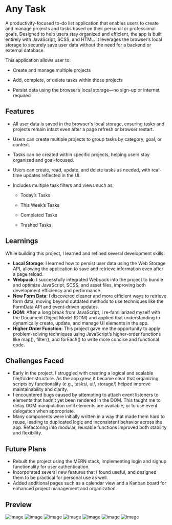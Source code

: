 

# Any Task

A productivity-focused to-do list application that enables users to create and manage projects and tasks based on their personal or professional goals. Designed to help users stay organized and efficient, the app is built entirely with JavaScript, SCSS, and HTML. It leverages the browser’s local storage to securely save user data without the need for a backend or external database.

This application allows user to:
* Create and manage multiple projects

* Add, complete, or delete tasks within those projects

* Persist data using the browser’s local storage—no sign-up or internet required





## Features
* All user data is saved in the browser's local storage, ensuring tasks and projects remain intact even after a page refresh or browser restart.
* Users can create multiple projects to group tasks by category, goal, or context.
* Tasks can be created within specific projects, helping users stay organized and goal-focused.
* Users can create, read, update, and delete tasks as needed, with real-time updates reflected in the UI.

* Includes multiple task filters and views such as:

  * Today’s Tasks

  * This Week’s Tasks

  * Completed Tasks

  * Trashed Tasks


## Learnings

While building this project, I learned and refined several development skills:
* __Local Storage__: I learned how to persist user data using the Web Storage API, allowing the application to save and retrieve information even after a page reload.
* __Webpack__: I successfully integrated Webpack into the project to bundle and optimize JavaScript, SCSS, and asset files, improving both development efficiency and performance.
* __New Form Data__: I discovered cleaner and more efficient ways to retrieve form data, moving beyond outdated methods to use techniques like the FormData API and event-driven updates.
* __DOM__: After a long break from JavaScript, I re-familiarized myself with the Document Object Model (DOM) and applied that understanding to dynamically create, update, and manage UI elements in the app.
* __Higher Order Function__: This project gave me the opportunity to apply problem-solving techniques using JavaScript’s higher-order functions like map(), filter(), and forEach() to write more concise and functional code.
## Challenges Faced

* Early in the project, I struggled with creating a logical and scalable file/folder structure. As the app grew, it became clear that organizing scripts by functionality (e.g., tasks/, ui/, storage/) helped improve maintainability and clarity.
* I encountered bugs caused by attempting to attach event listeners to elements that hadn’t yet been rendered in the DOM. This taught me to delay DOM manipulation until elements are available, or to use event delegation when appropriate.
* Many components were initially written in a way that made them hard to reuse, leading to duplicated logic and inconsistent behavior across the app. Refactoring into modular, reusable functions improved both stability and flexibility.
## Future Plans
* Rebuilt the project using the MERN stack, implementing login and signup functionality for user authentication.
* Incorporated several new features that I found useful, and designed them to be practical for personal use as well.
* Added additional pages such as a calendar view and a Kanban board for enhanced project management and organization.
  
## Preview
![image](https://github.com/user-attachments/assets/453838b3-ea42-4f05-a2b0-6a9a7789b956)
![image](https://github.com/user-attachments/assets/ebbff889-fabf-4df2-9f73-56674fb18d7c)
![image](https://github.com/user-attachments/assets/858921fa-1201-479b-9475-a7bd29b81905)
![image](https://github.com/user-attachments/assets/db011867-4885-4288-a341-c7885cc22933)
![image](https://github.com/user-attachments/assets/fc3ee63b-9c6f-41bb-9e7c-dbd65cfbc699)
![image](https://github.com/user-attachments/assets/6e5fd959-173b-4243-b95d-abb009762420)
![image](https://github.com/user-attachments/assets/0bf22b37-708c-473a-972e-ec686fb1a50f)







